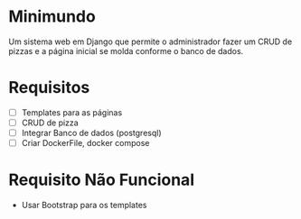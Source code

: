# Minimundo

Um sistema web em Django que permite o administrador fazer um CRUD de pizzas e a página inicial se molda conforme o banco de dados.

# Requisitos
- [ ] Templates para as páginas
- [ ] CRUD de pizza
- [ ] Integrar Banco de dados (postgresql)
- [ ] Criar DockerFile, docker compose
                                
# Requisito Não Funcional
- Usar Bootstrap para os templates